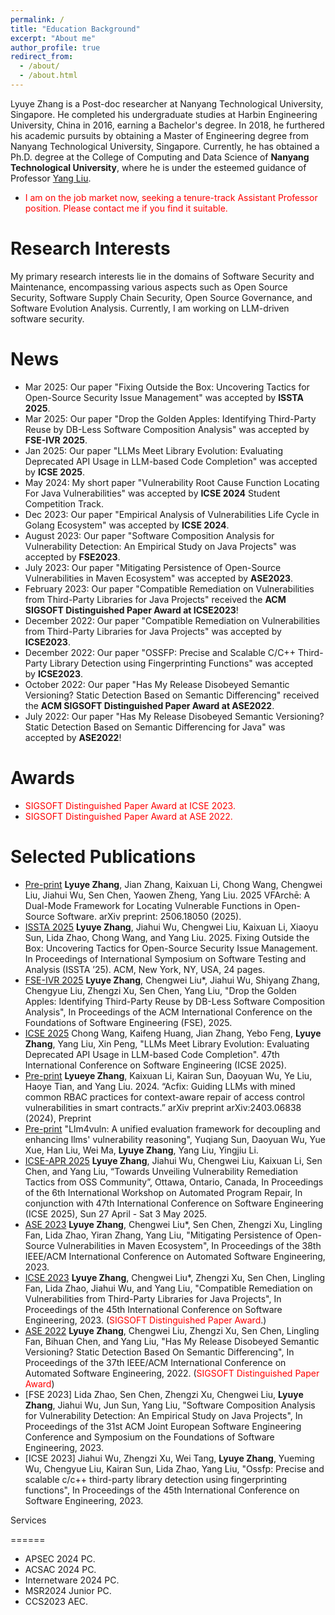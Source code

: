 ```yaml
---
permalink: /
title: "Education Background"
excerpt: "About me"
author_profile: true
redirect_from: 
  - /about/
  - /about.html
---
```



Lyuye Zhang is a Post-doc researcher at Nanyang Technological University, Singapore. He completed his undergraduate studies at Harbin Engineering University, China in 2016, earning a Bachelor's degree. In 2018, he furthered his academic pursuits by obtaining a Master of Engineering degree from Nanyang Technological University, Singapore. Currently, he has obtained a Ph.D. degree at the College of Computing and Data Science of **Nanyang Technological University**, where he is under the esteemed guidance of Professor [Yang Liu](https://personal.ntu.edu.sg/yangliu/).


* <span style="color:red">I am on the job market now, seeking a tenure-track Assistant Professor position. Please contact me if you find it suitable.</span>

Research Interests
======
My primary research interests lie in the domains of Software Security and Maintenance, encompassing various aspects such as Open Source Security, Software Supply Chain Security, Open Source Governance, and Software Evolution Analysis. Currently, I am working on LLM-driven software security.

News
======
* Mar 2025: Our paper "Fixing Outside the Box: Uncovering Tactics for Open-Source Security Issue Management" was accepted by **ISSTA 2025**.
* Mar 2025: Our paper "Drop the Golden Apples: Identifying Third-Party Reuse by DB-Less Software Composition Analysis" was accepted by **FSE-IVR 2025**.
* Jan 2025: Our paper "LLMs Meet Library Evolution: Evaluating Deprecated API Usage in LLM-based Code Completion" was accepted by **ICSE 2025**.
* May 2024: My short paper "Vulnerability Root Cause Function Locating For Java Vulnerabilities" was accepted by **ICSE 2024** Student Competition Track.
* Dec 2023: Our paper "Empirical Analysis of Vulnerabilities Life Cycle in Golang Ecosystem" was accepted by **ICSE 2024**.
* August 2023: Our paper "Software Composition Analysis for Vulnerability Detection: An Empirical Study on Java Projects" was accepted by **FSE2023**.
* July 2023: Our paper "Mitigating Persistence of Open-Source Vulnerabilities in Maven Ecosystem" was accepted by **ASE2023**.
* February 2023: Our paper "Compatible Remediation on Vulnerabilities from Third-Party Libraries for Java Projects" received the **ACM SIGSOFT Distinguished Paper Award at ICSE2023**!
* December 2022: Our paper "Compatible Remediation on Vulnerabilities from Third-Party Libraries for Java Projects" was accepted by **ICSE2023**.
* December 2022: Our paper "OSSFP: Precise and Scalable C/C++ Third-Party Library Detection using Fingerprinting Functions" was accepted by **ICSE2023**.
* October 2022: Our paper "Has My Release Disobeyed Semantic Versioning? Static Detection Based on Semantic Differencing" received the **ACM SIGSOFT Distinguished Paper Award at ASE2022**.
* July 2022: Our paper "Has My Release Disobeyed Semantic Versioning? Static Detection Based on Semantic Differencing for Java" was accepted by **ASE2022**!

**Awards**
======
* <span style="color:red">SIGSOFT Distinguished Paper Award at ICSE 2023.</span>
* <span style="color:red">SIGSOFT Distinguished Paper Award at ASE 2022.</span>
  
Selected Publications
======
* [Pre-print](https://arxiv.org/abs/2506.18050) **Lyuye Zhang**, Jian Zhang, Kaixuan Li, Chong Wang, Chengwei Liu, Jiahui Wu, Sen Chen, Yaowen Zheng, Yang Liu. 2025 VFArchē: A Dual-Mode Framework for Locating Vulnerable Functions in Open-Source Software. arXiv preprint: 2506.18050 (2025).
* [ISSTA 2025](https://arxiv.org/pdf/2503.23357) **Lyuye Zhang**, Jiahui Wu, Chengwei Liu, Kaixuan Li, Xiaoyu Sun, Lida Zhao, Chong Wang, and Yang Liu. 2025. Fixing Outside the Box: Uncovering Tactics for Open-Source Security Issue Management. In Proceedings of International Symposium on Software Testing and Analysis (ISSTA ’25). ACM, New York, NY, USA, 24 pages.
* [FSE-IVR 2025](https://arxiv.org/pdf/2503.22576) **Lyuye Zhang**, Chengwei Liu*, Jiahui Wu, Shiyang Zhang, Chengyue Liu, Zhengzi Xu, Sen Chen, Yang Liu, "Drop the Golden Apples: Identifying Third-Party Reuse by DB-Less Software Composition Analysis", In Proceedings of the ACM International Conference on the Foundations of Software Engineering (FSE), 2025.
* [ICSE 2025](https://arxiv.org/pdf/2406.09834) Chong Wang, Kaifeng Huang, Jian Zhang, Yebo Feng, **Lyuye Zhang**, Yang Liu, Xin Peng, "LLMs Meet Library Evolution: Evaluating Deprecated API Usage in LLM-based Code Completion". 47th International Conference on Software Engineering (ICSE 2025).
* [Pre-print](https://arxiv.org/pdf/2403.06838) **Lyueye Zhang**, Kaixuan Li, Kairan Sun, Daoyuan Wu, Ye Liu, Haoye Tian, and Yang Liu. 2024. “Acfix: Guiding LLMs with mined common RBAC practices for context-aware repair of access control vulnerabilities in smart contracts.” arXiv preprint arXiv:2403.06838 (2024), Preprint
* [Pre-print](https://arxiv.org/pdf/2401.16185) "Llm4vuln: A unified evaluation framework for decoupling and enhancing llms' vulnerability reasoning", Yuqiang Sun, Daoyuan Wu, Yue Xue, Han Liu, Wei Ma, **Lyuye Zhang**, Yang Liu, Yingjiu Li.
* [ICSE-APR 2025](https://program-repair.org/workshop-2025/) **Lyuye Zhang**, Jiahui Wu, Chengwei Liu, Kaixuan Li, Sen Chen, and Yang Liu, “Towards Unveiling Vulnerability Remediation Tactics from OSS Community”, Ottawa, Ontario, Canada, In Proceedings of the 6th International Workshop on Automated Program Repair, In conjunction with 47th International Conference on Software Engineering (ICSE 2025), Sun 27 April - Sat 3 May 2025.
* [ASE 2023](https://arxiv.org/pdf/2308.03419) **Lyuye Zhang**, Chengwei Liu*, Sen Chen, Zhengzi Xu, Lingling Fan, Lida Zhao, Yiran Zhang, Yang Liu, "Mitigating Persistence of Open-Source Vulnerabilities in Maven Ecosystem", In Proceedings of the 38th IEEE/ACM International Conference on Automated Software Engineering, 2023.
* [ICSE 2023](https://arxiv.org/pdf/2301.08434) **Lyuye Zhang**, Chengwei Liu*, Zhengzi Xu, Sen Chen, Lingling Fan, Lida Zhao, Jiahui Wu, and Yang Liu, "Compatible Remediation on Vulnerabilities from Third-Party Libraries for Java Projects", In Proceedings of the 45th International Conference on Software Engineering, 2023. (<span style="color:red">SIGSOFT Distinguished Paper Award</span>.)
* [ASE 2022](https://dl.acm.org/doi/pdf/10.1145/3551349.3556956) **Lyuye Zhang**, Chengwei Liu, Zhengzi Xu, Sen Chen, Lingling Fan, Bihuan Chen, and Yang Liu, "Has My Release Disobeyed Semantic Versioning? Static Detection Based On Semantic Differencing", In Proceedings of the 37th IEEE/ACM International Conference on Automated Software Engineering, 2022. (<span style="color:red">SIGSOFT Distinguished Paper Award</span>)
* [FSE 2023] Lida Zhao, Sen Chen, Zhengzi Xu, Chengwei Liu, **Lyuye Zhang**, Jiahui Wu, Jun Sun, Yang Liu, "Software Composition Analysis for Vulnerability Detection: An Empirical Study on Java Projects", In Proceedings of the 31st ACM Joint European Software Engineering Conference and Symposium on the Foundations of Software Engineering, 2023.
* [ICSE 2023] Jiahui Wu, Zhengzi Xu, Wei Tang, **Lyuye Zhang**, Yueming Wu, Chengyue Liu, Kairan Sun, Lida Zhao, Yang Liu, "Ossfp: Precise and scalable c/c++ third-party library detection using fingerprinting functions", In Proceedings of the 45th International Conference on Software Engineering, 2023.

Services

======
* APSEC 2024 PC.
* ACSAC 2024 PC.
* Internetware 2024 PC.
* MSR2024 Junior PC.
* CCS2023 AEC.


<!-- 
Like many other Jekyll-based GitHub Pages templates, academicpages makes you separate the website's content from its form. The content & metadata of your website are in structured markdown files, while various other files constitute the theme, specifying how to transform that content & metadata into HTML pages. You keep these various markdown (.md), YAML (.yml), HTML, and CSS files in a public GitHub repository. Each time you commit and push an update to the repository, the [GitHub pages](https://pages.github.com/) service creates static HTML pages based on these files, which are hosted on GitHub's servers free of charge.

Many of the features of dynamic content management systems (like Wordpress) can be achieved in this fashion, using a fraction of the computational resources and with far less vulnerability to hacking and DDoSing. You can also modify the theme to your heart's content without touching the content of your site. If you get to a point where you've broken something in Jekyll/HTML/CSS beyond repair, your markdown files describing your talks, publications, etc. are safe. You can rollback the changes or even delete the repository and start over -- just be sure to save the markdown files! Finally, you can also write scripts that process the structured data on the site, such as [this one](https://github.com/academicpages/academicpages.github.io/blob/master/talkmap.ipynb) that analyzes metadata in pages about talks to display [a map of every location you've given a talk](https://academicpages.github.io/talkmap.html).

Getting started
======
1. Register a GitHub account if you don't have one and confirm your e-mail (required!)
1. Fork [this repository](https://github.com/academicpages/academicpages.github.io) by clicking the "fork" button in the top right. 
1. Go to the repository's settings (rightmost item in the tabs that start with "Code", should be below "Unwatch"). Rename the repository "[your GitHub username].github.io", which will also be your website's URL.
1. Set site-wide configuration and create content & metadata (see below -- also see [this set of diffs](http://archive.is/3TPas) showing what files were changed to set up [an example site](https://getorg-testacct.github.io) for a user with the username "getorg-testacct")
1. Upload any files (like PDFs, .zip files, etc.) to the files/ directory. They will appear at https://[your GitHub username].github.io/files/example.pdf.  
1. Check status by going to the repository settings, in the "GitHub pages" section

Site-wide configuration
------
The main configuration file for the site is in the base directory in [_config.yml](https://github.com/academicpages/academicpages.github.io/blob/master/_config.yml), which defines the content in the sidebars and other site-wide features. You will need to replace the default variables with ones about yourself and your site's github repository. The configuration file for the top menu is in [_data/navigation.yml](https://github.com/academicpages/academicpages.github.io/blob/master/_data/navigation.yml). For example, if you don't have a portfolio or blog posts, you can remove those items from that navigation.yml file to remove them from the header. 

Create content & metadata
------
For site content, there is one markdown file for each type of content, which are stored in directories like _publications, _talks, _posts, _teaching, or _pages. For example, each talk is a markdown file in the [_talks directory](https://github.com/academicpages/academicpages.github.io/tree/master/_talks). At the top of each markdown file is structured data in YAML about the talk, which the theme will parse to do lots of cool stuff. The same structured data about a talk is used to generate the list of talks on the [Talks page](https://academicpages.github.io/talks), each [individual page](https://academicpages.github.io/talks/2012-03-01-talk-1) for specific talks, the talks section for the [CV page](https://academicpages.github.io/cv), and the [map of places you've given a talk](https://academicpages.github.io/talkmap.html) (if you run this [python file](https://github.com/academicpages/academicpages.github.io/blob/master/talkmap.py) or [Jupyter notebook](https://github.com/academicpages/academicpages.github.io/blob/master/talkmap.ipynb), which creates the HTML for the map based on the contents of the _talks directory).

**Markdown generator**

I have also created [a set of Jupyter notebooks](https://github.com/academicpages/academicpages.github.io/tree/master/markdown_generator
) that converts a CSV containing structured data about talks or presentations into individual markdown files that will be properly formatted for the academicpages template. The sample CSVs in that directory are the ones I used to create my own personal website at stuartgeiger.com. My usual workflow is that I keep a spreadsheet of my publications and talks, then run the code in these notebooks to generate the markdown files, then commit and push them to the GitHub repository.

How to edit your site's GitHub repository
------
Many people use a git client to create files on their local computer and then push them to GitHub's servers. If you are not familiar with git, you can directly edit these configuration and markdown files directly in the github.com interface. Navigate to a file (like [this one](https://github.com/academicpages/academicpages.github.io/blob/master/_talks/2012-03-01-talk-1.md) and click the pencil icon in the top right of the content preview (to the right of the "Raw | Blame | History" buttons). You can delete a file by clicking the trashcan icon to the right of the pencil icon. You can also create new files or upload files by navigating to a directory and clicking the "Create new file" or "Upload files" buttons. 

Example: editing a markdown file for a talk
![Editing a markdown file for a talk](/images/editing-talk.png)

For more info
------
More info about configuring academicpages can be found in [the guide](https://academicpages.github.io/markdown/). The [guides for the Minimal Mistakes theme](https://mmistakes.github.io/minimal-mistakes/docs/configuration/) (which this theme was forked from) might also be helpful. -->
